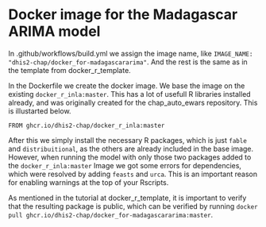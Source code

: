 
# Docker image for the Madagascar ARIMA model

In .github/workflows/build.yml we assign the image name, like `IMAGE_NAME: "dhis2-chap/docker_for-madagascararima"`. And the rest is the same as in the template from docker_r_template.

In the Dockerfile we create the docker image. We base the image on the existing `docker_r_inla:master`. This has a lot of usefull R libraries installed already, and was originally created for the chap_auto_ewars repository. This is illustarted below.
```
FROM ghcr.io/dhis2-chap/docker_r_inla:master
```
After this we simply install the necessary R packages, which is just `fable` and `distribuitional`, as the others are already included in the base image. However, when running the model with only those two packages added to the `docker_r_inla:master` Image we got some errors for dependencies, which were resolved by adding `feasts` and `urca`. This is an important reason for enabling warnings at the top of your Rscripts.

As mentioned in the tutorial at docker_r_template, it is important to verify that the resulting package is public, which can be verified by running `docker pull ghcr.io/dhis2-chap/docker_for-madagascararima:master`.

